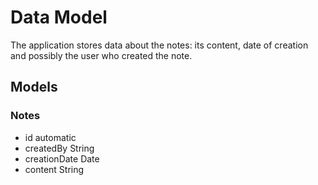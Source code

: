 # Data Model
The application stores data about the notes: its content, date of creation and possibly the user who created the note.

## Models
### Notes
* id automatic
* createdBy String
* creationDate Date
* content String
